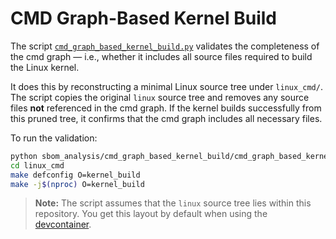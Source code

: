 <!--
SPDX-FileCopyrightText: 2025 TNG Technology Consulting GmbH

SPDX-License-Identifier: GPL-2.0-only
-->

# CMD Graph-Based Kernel Build

The script [`cmd_graph_based_kernel_build.py`](./cmd_graph_based_kernel_build.py) validates the completeness of the cmd graph — i.e., whether it includes all source files required to build the Linux kernel.

It does this by reconstructing a minimal Linux source tree under `linux_cmd/`. The script copies the original `linux` source tree and removes any source files **not** referenced in the cmd graph. If the kernel builds successfully from this pruned tree, it confirms that the cmd graph includes all necessary files.

To run the validation:

```bash
python sbom_analysis/cmd_graph_based_kernel_build/cmd_graph_based_kernel_build.py
cd linux_cmd
make defconfig O=kernel_build
make -j$(nproc) O=kernel_build
```
> **Note:** The script assumes that the `linux` source tree lies within this repository. You get this layout by default when using the [devcontainer](../.devcontainer/devcontainer.json).
